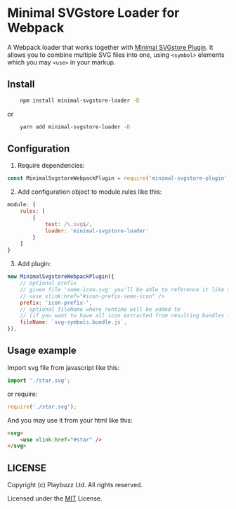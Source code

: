 # Minimal SVGstore Loader for Webpack
A Webpack loader that works together with [Minimal SVGstore Plugin](https://github.com/playbuzz/webpack-minimal-svgstore-plugin). 
It allows you to combine multiple SVG files into one, using `<symbol>` elements which you may `<use>` in your markup.

## Install

```bash
    npm install minimal-svgstore-loader -D
```
or
```bash
    yarn add minimal-svgstore-loader -D
```

## Configuration

1. Require dependencies:
```js
const MinimalSvgstoreWebpackPlugin = require('minimal-svgstore-plugin');
```
2. Add configuration object to module.rules like this:
```javascript
module: {
    rules: [
        {
            test: /\.svg$/,
            loader: 'minimal-svgstore-loader'
        }
    ]
}
```
3. Add plugin:
```js
new MinimalSvgstoreWebpackPlugin({
    // optional prefix
    // given file 'some-icon.svg' you'll be able to reference it like this:
    // <use xlink:href="#icon-prefix-some-icon" />
    prefix: 'icon-prefix-',
    // optional fileName where runtime will be added to 
    // (if you want to have all icon extracted from resulting bundles into single file)
    fileName: `svg-symbols.bundle.js`,
}),
```

## Usage example

Import svg file from javascript like this:
```js
import './star.svg';
```

or require:
```js
require('./star.svg');
```

And you may use it from your html like this:
```html
<svg>
    <use xlink:href="#star" />
</svg>
```

## LICENSE

Copyright (c) Playbuzz Ltd. All rights reserved.

Licensed under the [MIT](LICENSE) License.
